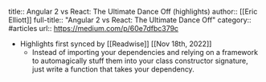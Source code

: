 title:: Angular 2 vs React: The Ultimate Dance Off (highlights)
author:: [[Eric Elliott]]
full-title:: "Angular 2 vs React: The Ultimate Dance Off"
category:: #articles
url:: https://medium.com/p/60e7dfbc379c

- Highlights first synced by [[Readwise]] [[Nov 18th, 2022]]
	- Instead of importing your dependencies and relying on a framework to automagically stuff them into your class constructor signature, just write a function that takes your dependency.